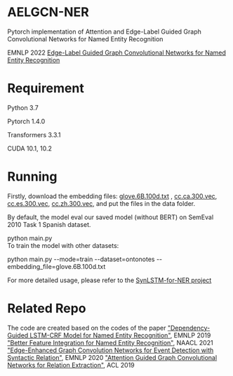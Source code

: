 # AELGCN-NER
Pytorch implementation of Attention and Edge-Label Guided Graph Convolutional Networks for Named Entity Recognition

EMNLP 2022 [Edge-Label Guided Graph Convolutional Networks for Named Entity Recognition](https://aclanthology.org/2022.emnlp-main.436/)

# Requirement
Python 3.7

Pytorch 1.4.0

Transformers 3.3.1

CUDA 10.1, 10.2

# Running
Firstly, download the embedding files: [glove.6B.100d.txt](https://nlp.stanford.edu/projects/glove/) , [cc.ca.300.vec](https://fasttext.cc/docs/en/crawl-vectors.html), [cc.es.300.vec](https://fasttext.cc/docs/en/crawl-vectors.html), [cc.zh.300.vec](https://fasttext.cc/docs/en/crawl-vectors.html), and put the files in the data folder.

By default, the model eval our saved model (without BERT) on SemEval 2010 Task 1 Spanish dataset.

python main.py  
To train the model with other datasets:

python main.py --mode=train --dataset=ontonotes --embedding_file=glove.6B.100d.txt

For more detailed usage, please refer to the [SynLSTM-for-NER project](https://github.com/xuuuluuu/SynLSTM-for-NER?tab=readme-ov-file#better-feature-integration-for-named-entity-recognition)

# Related Repo
The code are created based on the codes of the paper ["Dependency-Guided LSTM-CRF Model for Named Entity Recognition"](https://github.com/allanj/ner_with_dependency), EMNLP 2019
["Better Feature Integration for Named Entity Recognition"](https://github.com/xuuuluuu/SynLSTM-for-NER?tab=readme-ov-file#related-repo), NAACL 2021
["Edge-Enhanced Graph Convolution Networks for Event Detection with Syntactic Relation"](https://github.com/cuishiyao96/eegcned), EMNLP 2020
["Attention Guided Graph Convolutional Networks for Relation Extraction"](https://github.com/Cartus/AGGCN_TACRED), ACL 2019
